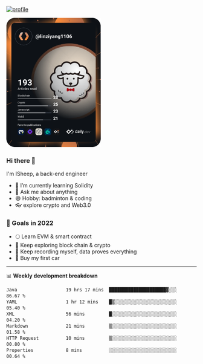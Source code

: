 [![profile](http://img.codelin.xyz/hello-im-isheep.svg)](https://www.calligrapher.ai/)

<a href="https://app.daily.dev/linziyang1106"><img src="/devcard.png" width="250" alt="ISheep's Dev Card"/></a>

### Hi there 🐏

I'm ISheep, a back-end engineer

- 🔭 I’m currently learning Solidity
- 💬 Ask me about anything
- 😄 Hobby: badminton & coding
- 👓 explore crypto and Web3.0

### 🚀 Goals in 2022
+ 🌕 Learn EVM & smart contract
+ 🤔 Keep exploring block chain & crypto
+ 🐏 Keep recording myself, data proves everything
+ 🚗 Buy my first car

-------

📊 **Weekly development breakdown**
<!--START_SECTION:waka-->

```text
Java                  19 hrs 17 mins  █████████████████████▓░░░   86.67 %
YAML                  1 hr 12 mins    █▒░░░░░░░░░░░░░░░░░░░░░░░   05.40 %
XML                   56 mins         █░░░░░░░░░░░░░░░░░░░░░░░░   04.20 %
Markdown              21 mins         ▒░░░░░░░░░░░░░░░░░░░░░░░░   01.58 %
HTTP Request          10 mins         ▒░░░░░░░░░░░░░░░░░░░░░░░░   00.80 %
Properties            8 mins          ░░░░░░░░░░░░░░░░░░░░░░░░░   00.64 %
```

<!--END_SECTION:waka-->
